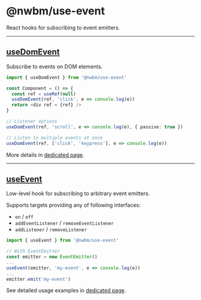 # @nwbm/use-event

React hooks for subscribing to event emitters.

---

## [useDomEvent](/packages/use-event/docs/useDomEvent.md)

Subscribe to events on DOM elements.

```ts
import { useDomEvent } from '@nwbm/use-event'

const Component = () => {
  const ref = useRef(null)
  useDomEvent(ref, 'click', e => console.log(e))
  return <div ref = {ref} />
}

// Listener options 
useDomEvent(ref, 'scroll', e => console.log(e), { passive: true })

// Listen to multiple events at once
useDomEvent(ref, ['click', 'keypress'], e => console.log(e))
```

More details in [dedicated page](/packages/use-event/docs/useDomEvent.md).

---
## [useEvent](/packages/use-event/docs/useEvent.md)

Low-level hook for subscribing to arbitrary event emitters.

Supports targets providing any of following interfaces:
- `on` / `off`
- `addEventListener` / `removeEventListener`
- `addListener` / `removeListener`

```ts  
import { useEvent } from '@nwbm/use-event'

// With EventEmitter
const emitter = new EventEmitter()
...
useEvent(emitter, 'my-event', e => console.log(e))
...
emitter.emit('my-event')
```

See detailed usage examples in [dedicated page](/packages/use-event/docs/useEvent.md).
